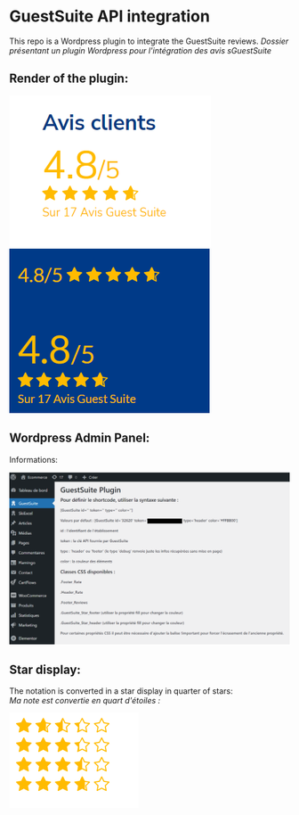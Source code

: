 # GuestSuite API integration

This repo is a Wordpress plugin to integrate the GuestSuite reviews.
*Dossier présentant un plugin Wordpress pour l'intégration des avis sGuestSuite*

## Render of the plugin:


![Reviews](Pictures/Rendu.PNG)
![Reviews](Pictures/GuestSuite.PNG)


## Wordpress Admin Panel:

Informations:  

![GuestSuite](Pictures/Shortcode.PNG)

## Star display:

The notation is converted in a star display in quarter of stars:  
*Ma note est convertie en quart d'étoiles :*

![Stars](Pictures/Stars.PNG)


